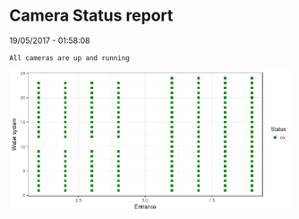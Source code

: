 Camera Status report
================
19/05/2017 - 01:58:08

    All cameras are up and running

![](camreport_files/figure-markdown_github/unnamed-chunk-2-1.png)
